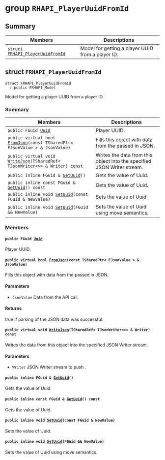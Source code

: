 # group `RHAPI_PlayerUuidFromId` <a id="group__RHAPI__PlayerUuidFromId"></a>

## Summary

 Members                        | Descriptions                                
--------------------------------|---------------------------------------------
`struct `[`FRHAPI_PlayerUuidFromId`](#structFRHAPI__PlayerUuidFromId) | Model for getting a player UUID from a player ID.

## struct `FRHAPI_PlayerUuidFromId` <a id="structFRHAPI__PlayerUuidFromId"></a>

```
struct FRHAPI_PlayerUuidFromId
  : public FRHAPI_Model
```

Model for getting a player UUID from a player ID.

### Summary

 Members                        | Descriptions                                
--------------------------------|---------------------------------------------
`public FGuid `[`Uuid`](#structFRHAPI__PlayerUuidFromId_1af3d1c98234ec394e36c4ac3ba7873ebc) | Player UUID.
`public virtual bool `[`FromJson`](#structFRHAPI__PlayerUuidFromId_1a923cb73cadda24da3b8fd227f14d6060)`(const TSharedPtr< FJsonValue > & JsonValue)` | Fills this object with data from the passed in JSON.
`public virtual void `[`WriteJson`](#structFRHAPI__PlayerUuidFromId_1a6e18ad078934048aa08c3b68ffc43706)`(TSharedRef< TJsonWriter<>> & Writer) const` | Writes the data from this object into the specified JSON Writer stream.
`public inline FGuid & `[`GetUuid`](#structFRHAPI__PlayerUuidFromId_1a47a1e049d978c28ee4e97a26da4d49be)`()` | Gets the value of Uuid.
`public inline const FGuid & `[`GetUuid`](#structFRHAPI__PlayerUuidFromId_1ab17b92b34de1090d5a2b392882100ae1)`() const` | Gets the value of Uuid.
`public inline void `[`SetUuid`](#structFRHAPI__PlayerUuidFromId_1a7945727f5fc44c291c074abf9a481bf6)`(const FGuid & NewValue)` | Sets the value of Uuid.
`public inline void `[`SetUuid`](#structFRHAPI__PlayerUuidFromId_1a0bb1f33cc5fcfd48637816d197c7c65b)`(FGuid && NewValue)` | Sets the value of Uuid using move semantics.

### Members

#### `public FGuid `[`Uuid`](#structFRHAPI__PlayerUuidFromId_1af3d1c98234ec394e36c4ac3ba7873ebc) <a id="structFRHAPI__PlayerUuidFromId_1af3d1c98234ec394e36c4ac3ba7873ebc"></a>

Player UUID.

#### `public virtual bool `[`FromJson`](#structFRHAPI__PlayerUuidFromId_1a923cb73cadda24da3b8fd227f14d6060)`(const TSharedPtr< FJsonValue > & JsonValue)` <a id="structFRHAPI__PlayerUuidFromId_1a923cb73cadda24da3b8fd227f14d6060"></a>

Fills this object with data from the passed in JSON.

#### Parameters
* `JsonValue` Data from the API call.

#### Returns
true if parsing of the JSON data was successful.

#### `public virtual void `[`WriteJson`](#structFRHAPI__PlayerUuidFromId_1a6e18ad078934048aa08c3b68ffc43706)`(TSharedRef< TJsonWriter<>> & Writer) const` <a id="structFRHAPI__PlayerUuidFromId_1a6e18ad078934048aa08c3b68ffc43706"></a>

Writes the data from this object into the specified JSON Writer stream.

#### Parameters
* `Writer` JSON Writer stream to push .

#### `public inline FGuid & `[`GetUuid`](#structFRHAPI__PlayerUuidFromId_1a47a1e049d978c28ee4e97a26da4d49be)`()` <a id="structFRHAPI__PlayerUuidFromId_1a47a1e049d978c28ee4e97a26da4d49be"></a>

Gets the value of Uuid.

#### `public inline const FGuid & `[`GetUuid`](#structFRHAPI__PlayerUuidFromId_1ab17b92b34de1090d5a2b392882100ae1)`() const` <a id="structFRHAPI__PlayerUuidFromId_1ab17b92b34de1090d5a2b392882100ae1"></a>

Gets the value of Uuid.

#### `public inline void `[`SetUuid`](#structFRHAPI__PlayerUuidFromId_1a7945727f5fc44c291c074abf9a481bf6)`(const FGuid & NewValue)` <a id="structFRHAPI__PlayerUuidFromId_1a7945727f5fc44c291c074abf9a481bf6"></a>

Sets the value of Uuid.

#### `public inline void `[`SetUuid`](#structFRHAPI__PlayerUuidFromId_1a0bb1f33cc5fcfd48637816d197c7c65b)`(FGuid && NewValue)` <a id="structFRHAPI__PlayerUuidFromId_1a0bb1f33cc5fcfd48637816d197c7c65b"></a>

Sets the value of Uuid using move semantics.

